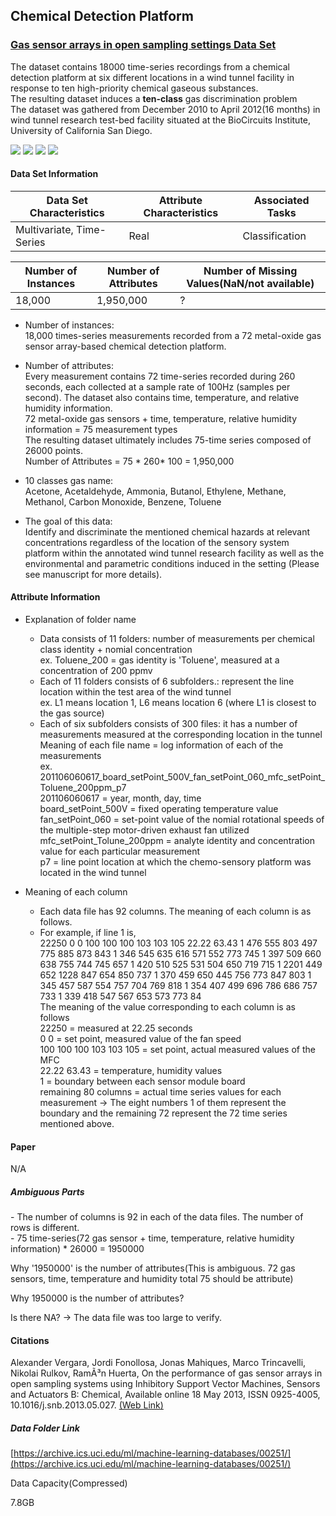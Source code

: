 ## Chemical Detection Platform    
### [Gas sensor arrays in open sampling settings Data Set](https://archive.ics.uci.edu/ml/datasets/Gas+sensor+arrays+in+open+sampling+settings)

The dataset contains 18000 time-series recordings from a chemical detection platform at six different locations in a wind tunnel facility in response to ten high-priority chemical gaseous substances.  
The resulting dataset induces a **ten-class** gas discrimination problem   
The dataset was gathered from December 2010 to April 2012(16 months) in wind tunnel research test-bed facility situated at the BioCircuits Institute, University of California San Diego.    

![](https://img.shields.io/badge/sector-chemical-red.svg)
![](https://img.shields.io/badge/labeled-yes-blue.svg)
![](https://img.shields.io/badge/time--series-yes-blue.svg) ![](<https://img.shields.io/badge/simulation-yes-blue.svg>)     

#### Data Set Information    

| Data Set Characteristics  | Attribute Characteristics | Associated Tasks |
| ------------------------- | ------------------------- | ---------------- |
| Multivariate, Time-Series | Real                      | Classification   |

| Number of Instances | Number of Attributes | Number of Missing Values(NaN/not available) |
| ------------------- | -------------------- | ------------------------------------------- |
| 18,000              | 1,950,000            | ?                                           |


  - Number of instances:  
    18,000 times-series measurements recorded from a 72 metal-oxide gas sensor array-based chemical detection platform.  
  
  - Number of attributes:  
    Every measurement contains 72 time-series recorded during 260 seconds, each collected at a sample rate of 100Hz (samples per second).
    The dataset also contains time, temperature, and relative humidity information.  
    72 metal-oxide gas sensors + time, temperature, relative humidity information = 75 measurement types  
    The resulting dataset ultimately includes 75-time series composed of 26000 points.  
    Number of Attributes = 75 * 260* 100 = 1,950,000     
  
  - 10 classes gas name:   
    Acetone, Acetaldehyde, Ammonia, Butanol, Ethylene, Methane, Methanol, Carbon Monoxide, Benzene, Toluene     
  
  - The goal of this data:  
    Identify and discriminate the mentioned chemical hazards at relevant concentrations regardless of the location of the sensory system platform within the annotated wind tunnel research facility as well as the environmental and parametric conditions induced in the setting (Please see manuscript for more details).    


#### Attribute Information  
- Explanation of folder name  

  - Data consists of 11 folders: number of measurements per chemical class identity + nomial concentration   
    ex. Toluene_200 = gas identity is 'Toluene', measured at a concentration of 200 ppmv       
  - Each of 11 folders consists of 6 subfolders.: represent the line location within the test area of the wind tunnel  
    ex. L1 means location 1, L6 means location 6 (where L1 is closest to the gas source)    
  - Each of six subfolders consists of 300 files: it has a number of measurements measured at the corresponding location in the tunnel
    Meaning of each file name = log information of each of the measurements  
    ex.  
    201106060617_board_setPoint_500V_fan_setPoint_060_mfc_setPoint_Toluene_200ppm_p7  
    201106060617 = year, month, day, time  
    board_setPoint_500V = fixed operating temperature value   
    fan_setPoint_060 = set-point value of the nomial rotational speeds of the multiple-step motor-driven exhaust fan utilized    
    mfc_setPoint_Tolune_200ppm = analyte identity and concentration value for each particular measurement   
    p7 = line point location at which the chemo-sensory platform was located in the wind tunnel  

- Meaning of each column     
  - Each data file has 92 columns. The meaning of each column is as follows.    
  - For example, if line 1 is,  
    22250 0 0 100 100 100 103 103 105 22.22 63.43 1 476 555 803 497 775 885 873 843 1 346 545 635 616 571 552 773 745 1 397 509 660 638     755 744 745 657 1 420 510 525 531 504 650 719 715 1 2201 449 652 1228 847 654 850 737 1 370 459 650 445 756 773 847 803 1 345 457 587   554 757 704 769 818 1 354 407 499 696 786 686 757 733 1 339 418 547 567 653 573 773 84  
    The meaning of the value corresponding to each column is as follows  
    22250 = measured at 22.25 seconds  
    0 0 = set point, measured value of the fan speed  
    100 100 100 103 103 105 = set point, actual measured values of the MFC  
    22.22 63.43 = temperature, humidity values  
    1 = boundary between each sensor module board  
    remaining 80 columns = actual time series values for each measurement -> The eight numbers 1 of them represent the boundary and the remaining 72 represent the 72 time series mentioned above.       
#### Paper          

N/A       

##### Ambiguous Parts     
\- The number of columns is 92 in each of the data files. The number of rows is different.   
\- 75 time-series(72 gas sensor + time, temperature, relative humidity information) * 26000 = 1950000    

Why '1950000' is the number of attributes(This is ambiguous. 72 gas sensors, time, temperature and humidity total 75 should be attribute)    

Why 1950000 is the number of attributes?  

Is there NA? -> The data file was too large to verify.       

#### Citations   

Alexander Vergara, Jordi Fonollosa, Jonas Mahiques, Marco Trincavelli, Nikolai Rulkov, RamÃ³n Huerta, On the performance of gas sensor arrays in open sampling systems using Inhibitory Support Vector Machines, Sensors and Actuators B: Chemical, Available online 18 May 2013, ISSN 0925-4005, 10.1016/j.snb.2013.05.027. [(Web Link)](<https://www.sciencedirect.com/science/article/pii/S092540051300590X>)   

##### Data Folder Link    

[https://archive.ics.uci.edu/ml/machine-learning-databases/00251/](https://archive.ics.uci.edu/ml/machine-learning-databases/00251/)  

Data Capacity(Compressed)     

7.8GB  